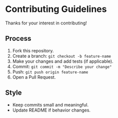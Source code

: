 # Contributing Guidelines

Thanks for your interest in contributing!

## Process
1. Fork this repository.
2. Create a branch: `git checkout -b feature-name`
3. Make your changes and add tests (if applicable).
4. Commit: `git commit -m "Describe your change"`
5. Push: `git push origin feature-name`
6. Open a Pull Request.

## Style
- Keep commits small and meaningful.
- Update README if behavior changes.
